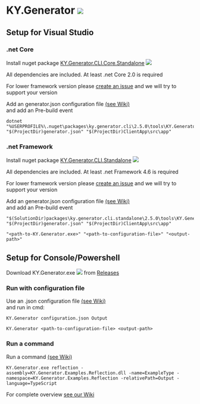 # KY.Generator ![](https://img.shields.io/nuget/v/KY.Generator.Core.svg?style=flat)

## Setup for Visual Studio
### .net Core
Install nuget package [KY.Generator.CLI.Core.Standalone](https://www.nuget.org/packages/KY.Generator.CLI.Core.Standalone/) ![](https://img.shields.io/nuget/v/KY.Generator.CLI.Core.Standalone.svg?style=flat)

All dependencies are included. At least .net Core 2.0 is required

For lower framework version please [create an issue](https://github.com/KY-Programming/generator/issues/new) and we will try to support your version

Add an generator.json configuration file [(see Wiki)](https://github.com/KY-Programming/generator/wiki/v2:-Overview#modules)  
and add an Pre-build event
```
dotnet "%USERPROFILE%\.nuget\packages\ky.generator.cli\2.5.0\tools\KY.Generator.dll" "$(ProjectDir)generator.json" "$(ProjectDir)ClientApp\src\app"
```

### .net Framework
Install nuget package [KY.Generator.CLI.Standalone](https://www.nuget.org/packages/KY.Generator.CLI.Standalone/) ![](https://img.shields.io/nuget/v/KY.Generator.CLI.Standalone.svg?style=flat)  

All dependencies are included. At least .net Framework 4.6 is required

For lower framework version please [create an issue](https://github.com/KY-Programming/generator/issues/new) and we will try to support your version

Add an generator.json configuration file [(see Wiki)](https://github.com/KY-Programming/generator/wiki/v2:-Overview#modules)  
and add an Pre-build event
```
"$(SolutionDir)packages\ky.generator.cli.standalone\2.5.0\tools\KY.Generator.exe" "$(ProjectDir)generator.json" "$(ProjectDir)ClientApp\src\app"
```
```
"<path-to-KY.Generator.exe>" "<path-to-configuration-file>" "<output-path>"
```

## Setup for Console/Powershell
Download KY.Generator.exe ![](https://img.shields.io/nuget/v/KY.Generator.CLI.svg?style=flat) from [Releases](https://github.com/KY-Programming/generator/releases)

### Run with configuration file
Use an .json configuration file [(see Wiki)](https://github.com/KY-Programming/generator/wiki/v2:-Overview#modules)   
and run in cmd:
```
KY.Generator configuration.json Output
```
```
KY.Generator <path-to-configuration-file> <output-path>
```

### Run a command
Run a command [(see Wiki)](https://github.com/KY-Programming/generator/wiki/v2:-Overview#commands)
```
KY.Generator.exe reflection -assembly=KY.Generator.Examples.Reflection.dll -name=ExampleType -namespace=KY.Generator.Examples.Reflection -relativePath=Output -language=TypeScript
```

For complete overview [see our Wiki](https://github.com/KY-Programming/generator/wiki/v2:-Overview)
